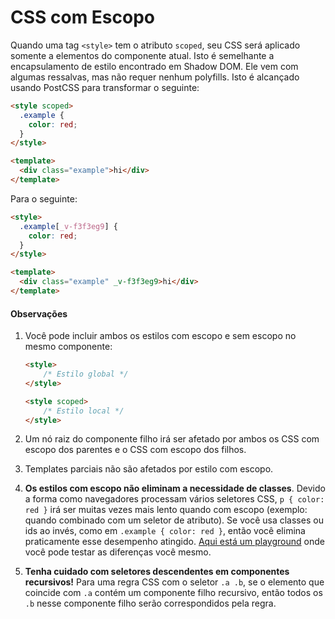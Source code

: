 # CSS com Escopo

Quando uma tag `<style>` tem o atributo `scoped`, seu CSS será aplicado somente a elementos do componente atual. Isto é semelhante a encapsulamento de estilo encontrado em Shadow DOM. Ele vem com algumas ressalvas, mas não requer nenhum polyfills. Isto é alcançado usando PostCSS para transformar o seguinte:

```html
<style scoped>
  .example {
    color: red;
  }
</style>

<template>
  <div class="example">hi</div>
</template>
```

Para o seguinte:

```html
<style>
  .example[_v-f3f3eg9] {
    color: red;
  }
</style>

<template>
  <div class="example" _v-f3f3eg9>hi</div>
</template>
```

#### Observações

1. Você pode incluir ambos os estilos com escopo e sem escopo no mesmo componente:

   ```html
   <style>
       /* Estilo global */
   </style>

   <style scoped>
       /* Estilo local */
   </style>
   ```

2. Um nó raiz do componente filho irá ser afetado por ambos os CSS com escopo dos parentes e o CSS com escopo dos filhos.

3. Templates parciais não são afetados por estilo com escopo.

4. **Os estilos com escopo não eliminam a necessidade de classes**. Devido a forma como navegadores processam vários seletores CSS, `p { color: red }` irá ser muitas vezes mais lento quando com escopo \(exemplo: quando combinado com um seletor de atributo\). Se você usa classes ou ids ao invés, como em `.example { color: red }`, então você elimina praticamente esse desempenho atingido. [Aqui está um playground](http://stevesouders.com/efws/css-selectors/csscreate.php) onde você pode testar as diferenças você mesmo.

5. **Tenha cuidado com seletores descendentes em componentes recursivos!** Para uma regra CSS com o seletor `.a .b`, se o elemento que coincide com `.a` contém um componente filho recursivo, então todos os `.b` nesse componente filho serão correspondidos pela regra.